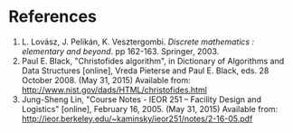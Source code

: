 References
==========

1. L. Lovász, J. Pelikán, K. Vesztergombi. *Discrete mathematics : elementary and beyond*. pp 162-163. Springer, 2003.
1. Paul E. Black, "Christofides algorithm", in Dictionary of Algorithms and Data Structures [online], Vreda Pieterse and Paul E. Black, eds. 28 October 2008. (May 31, 2015) Available from: http://www.nist.gov/dads/HTML/christofides.html
1. Jung-Sheng Lin, "Course Notes - IEOR 251 – Facility Design and Logistics" [online], February 16, 2005. (May 31, 2015) Available from: http://ieor.berkeley.edu/~kaminsky/ieor251/notes/2-16-05.pdf
